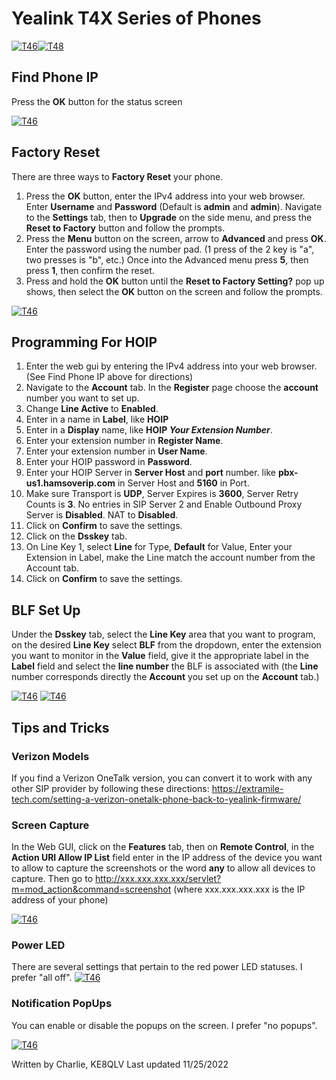 # Yealink T4X Series of Phones
[![T46](https://charliemckinley.com/images/yealinkt46g.png "T46")](https://charliemckinley.com/images/yealinkt46g.png "T46")[![T48](https://charliemckinley.com/images/yealinkt48g.png "T48")](https://charliemckinley.com/images/yealinkt48g.png "T48")

## Find Phone IP
Press the **OK** button for the status screen

[![T46](https://charliemckinley.com/images/T46GStatus.jpg "T46")](https://charliemckinley.com/images/T46GStatus.jpg "T46")

## Factory Reset

There are three ways to **Factory Reset** your phone.
1. Press the **OK** button, enter the IPv4 address into your web browser.  Enter **Username** and **Password** (Default is **admin** and **admin**).  Navigate to the **Settings** tab, then to **Upgrade** on the side menu, and press the **Reset to Factory** button and follow the prompts.
1. Press the **Menu** button on the screen, arrow to **Advanced** and press **OK**. Enter the password using the number pad. (1 press of the 2 key is "a", two presses is "b", etc.) Once into the Advanced menu press **5**, then press **1**, then confirm the reset.
1. Press and hold the **OK** button until the **Reset to Factory Setting?** pop up shows, then select the **OK** button on the screen and follow the prompts.

[![T46](https://charliemckinley.com/images/T46Gfactoryreset.jpg "T46")](https://charliemckinley.com/images/T46Gfactoryreset.jpg "T46")

## Programming For HOIP
1. Enter the web gui by entering the IPv4 address into your web browser. (See Find Phone IP above for directions)
2. Navigate to the **Account** tab.  In the **Register** page choose the **account** number you want to set up.
3. Change **Line Active** to **Enabled**.
4. Enter in a name in **Label**, like **HOIP**
5. Enter in a **Display** name, like **HOIP *Your Extension Number***.
6. Enter your extension number in **Register Name**.
7. Enter your extension number in **User Name**.
8. Enter your HOIP password in **Password**.
9. Enter your HOIP Server in **Server Host** and **port** number.  like **pbx-us1.hamsoverip.com** in Server Host and **5160** in Port.
10. Make sure Transport is **UDP**, Server Expires is **3600**, Server Retry Counts is **3**.  No entries in SIP Server 2 and Enable Outbound Proxy Server is **Disabled**.  NAT to **Disabled**.
11. Click on **Confirm** to save the settings.
12. Click on the **Dsskey** tab.
13. On Line Key 1, select  **Line** for Type, **Default** for Value, Enter your Extension in Label, make the Line match the account number from the Account tab.
14. Click on **Confirm** to save the settings.

## BLF Set Up
Under the **Dsskey** tab, select the **Line Key** area that you want to program, on the desired **Line Key** select **BLF** from the dropdown, enter the extension you want to monitor in the **Value** field, give it the appropriate label in the **Label** field and select the **line number** the BLF is associated with (the **Line** number corresponds directly the **Account** you set up on the **Account** tab.)

[![T46](https://charliemckinley.com/images/T46BLF.PNG "T46")](https://charliemckinley.com/images/T46BLF.PNG "T46")
[![T46](https://charliemckinley.com/images/T46Account.PNG "T46")](https://charliemckinley.com/images/T46Account.PNG "T46")
## Tips and Tricks
### Verizon Models
If you find a Verizon OneTalk version, you can convert it to work with any other SIP provider by following these directions: https://extramile-tech.com/setting-a-verizon-onetalk-phone-back-to-yealink-firmware/

### Screen Capture
In the Web GUI, click on the **Features** tab, then on **Remote Control**, in the **Action URI Allow IP List** field enter in the IP address of the device you want to allow to capture the screenshots or the word **any** to allow all devices to capture.  Then go to http://xxx.xxx.xxx.xxx/servlet?m=mod_action&command=screenshot (where xxx.xxx.xxx.xxx is the IP address of your phone)

[![T46](https://charliemckinley.com/images/T46screencapture.PNG "T46")](https://charliemckinley.com/images/T46screencapture.png "T46")

### Power LED
There are several settings that pertain to the red power LED statuses.  I prefer "all off".
[![T46](https://charliemckinley.com/images/T46powerled.PNG "T46")](https://charliemckinley.com/images/T46powerled.png "T46")

### Notification PopUps
You can enable or disable the popups on the screen.  I prefer "no popups".

[![T46](https://charliemckinley.com/images/T46notificationpopups.PNG "T46")](https://charliemckinley.com/images/T46notificationpopups.png "T46")



Written by Charlie, KE8QLV
Last updated 11/25/2022